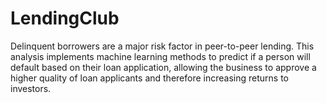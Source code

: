 # LendingClub
Delinquent borrowers are a major risk factor in peer-to-peer lending. This analysis implements machine learning methods to predict if a person will default based on their loan application, allowing the business to approve a higher quality of loan applicants and therefore increasing returns to investors.
